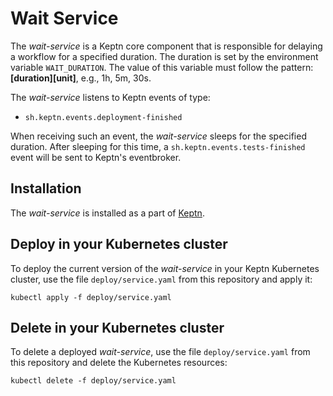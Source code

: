 # Wait Service
The *wait-service* is a Keptn core component that is responsible for delaying a workflow for a specified duration. The duration is set by the environment variable `WAIT_DURATION`. The value of this variable must follow the pattern: **[duration][unit]**, e.g., 1h, 5m, 30s.

The *wait-service* listens to Keptn events of type:
- `sh.keptn.events.deployment-finished`

When receiving such an event, the *wait-service* sleeps for the specified duration. After sleeping for this time, a `sh.keptn.events.tests-finished` event will be sent to Keptn's eventbroker.

## Installation

The *wait-service* is installed as a part of [Keptn](https://keptn.sh).

## Deploy in your Kubernetes cluster

To deploy the current version of the *wait-service* in your Keptn Kubernetes cluster, use the file `deploy/service.yaml` from this repository and apply it:

```console
kubectl apply -f deploy/service.yaml
```

## Delete in your Kubernetes cluster

To delete a deployed *wait-service*, use the file `deploy/service.yaml` from this repository and delete the Kubernetes resources:

```console
kubectl delete -f deploy/service.yaml
```